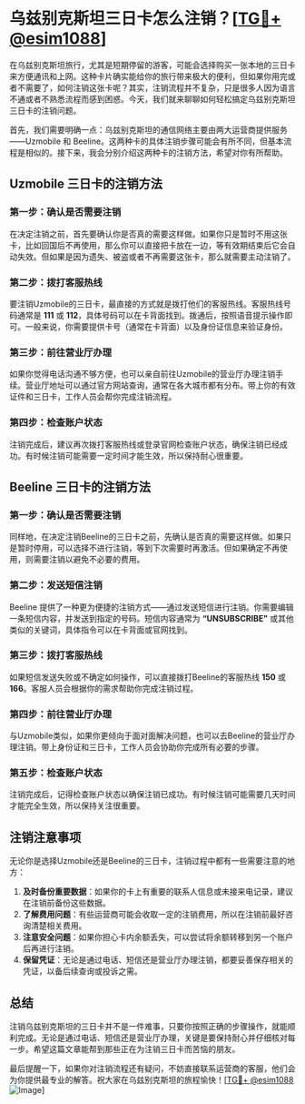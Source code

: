 # 乌兹别克斯坦三日卡怎么注销？[[TG💪+ @esim1088](https://t.me/s/esim1088)]

在乌兹别克斯坦旅行，尤其是短期停留的游客，可能会选择购买一张本地的三日卡来方便通讯和上网。这种卡片确实能给你的旅行带来极大的便利，但如果你用完或者不需要了，如何注销这张卡呢？其实，注销流程并不复杂，只是很多人因为语言不通或者不熟悉流程而感到困惑。今天，我们就来聊聊如何轻松搞定乌兹别克斯坦三日卡的注销问题。

首先，我们需要明确一点：乌兹别克斯坦的通信网络主要由两大运营商提供服务——Uzmobile 和 Beeline。这两种卡的具体注销步骤可能会有所不同，但基本流程是相似的。接下来，我会分别介绍这两种卡的注销方法，希望对你有所帮助。

## Uzmobile 三日卡的注销方法

### 第一步：确认是否需要注销
在决定注销之前，首先要确认你是否真的需要这样做。如果你只是暂时不用这张卡，比如回国后不再使用，那么你可以直接把卡放在一边，等有效期结束后它会自动失效。但如果是因为遗失、被盗或者不再需要这张卡，那么就需要主动注销了。

### 第二步：拨打客服热线
要注销Uzmobile的三日卡，最直接的方式就是拨打他们的客服热线。客服热线号码通常是 **111** 或 **112**，具体号码可以在卡背面找到。拨通后，按照语音提示操作即可。一般来说，你需要提供卡号（通常在卡背面）以及身份证信息来验证身份。

### 第三步：前往营业厅办理
如果你觉得电话沟通不够方便，也可以亲自前往Uzmobile的营业厅办理注销手续。营业厅地址可以通过官方网站查询，通常在各大城市都有分布。带上你的有效证件和三日卡，工作人员会帮你完成注销流程。

### 第四步：检查账户状态
注销完成后，建议再次拨打客服热线或登录官网检查账户状态，确保注销已经成功。有时候注销可能需要一定时间才能生效，所以保持耐心很重要。

## Beeline 三日卡的注销方法

### 第一步：确认是否需要注销
同样地，在决定注销Beeline的三日卡之前，先确认是否真的需要这样做。如果只是暂时停用，可以选择不进行注销，等到下次需要时再激活。但如果确定不再使用，则需要注销以避免不必要的费用。

### 第二步：发送短信注销
Beeline 提供了一种更为便捷的注销方式——通过发送短信进行注销。你需要编辑一条短信内容，并发送到指定的号码。短信内容通常为 **“UNSUBSCRIBE”** 或其他类似的关键词，具体指令可以在卡背面或官网找到。

### 第三步：拨打客服热线
如果短信发送失败或不确定如何操作，可以直接拨打Beeline的客服热线 **150** 或 **166**。客服人员会根据你的需求帮助你完成注销过程。

### 第四步：前往营业厅办理
与Uzmobile类似，如果你更倾向于面对面解决问题，也可以去Beeline的营业厅办理注销。带上身份证和三日卡，工作人员会协助你完成所有必要的步骤。

### 第五步：检查账户状态
注销完成后，记得检查账户状态以确保注销已成功。有时候注销可能需要几天时间才能完全生效，所以保持关注很重要。

## 注销注意事项

无论你是选择Uzmobile还是Beeline的三日卡，注销过程中都有一些需要注意的地方：

1. **及时备份重要数据**：如果你的卡上有重要的联系人信息或未接来电记录，建议在注销前备份这些数据。
2. **了解费用问题**：有些运营商可能会收取一定的注销费用，所以在注销前最好咨询清楚相关费用。
3. **注意安全问题**：如果你担心卡内余额丢失，可以尝试将余额转移到另一个账户后再进行注销。
4. **保留凭证**：无论是通过电话、短信还是营业厅办理注销，都要妥善保存相关的凭证，以备后续查询或投诉之需。

## 总结

注销乌兹别克斯坦的三日卡并不是一件难事，只要你按照正确的步骤操作，就能顺利完成。无论是通过电话、短信还是营业厅办理，关键是要保持耐心并仔细核对每一步。希望这篇文章能帮到那些正在为注销三日卡而苦恼的朋友。

最后提醒一下，如果你对注销流程还有疑问，不妨直接联系运营商的客服，他们会为你提供最专业的解答。祝大家在乌兹别克斯坦的旅程愉快！[[TG💪+ @esim1088](https://t.me/s/esim1088) ![Image](https://i.postimg.cc/4NQfJmqS/Snipaste-2025-05-13-00-14-12.png)]